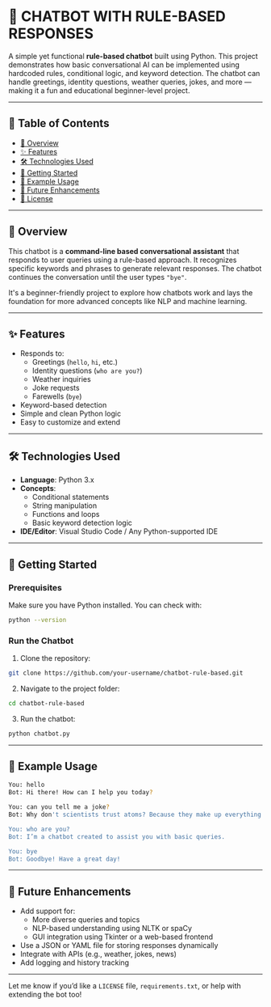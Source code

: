 # 🤖 CHATBOT WITH RULE-BASED RESPONSES
A simple yet functional **rule-based chatbot** built using Python. This project demonstrates how basic conversational AI can be implemented using hardcoded rules, conditional logic, and keyword detection. The chatbot can handle greetings, identity questions, weather queries, jokes, and more — making it a fun and educational beginner-level project.

---

## 📌 Table of Contents

- [📖 Overview](#-overview)  
- [✨ Features](#-features)  
- [🛠️ Technologies Used](#️-technologies-used)  
- [🚀 Getting Started](#-getting-started)  
- [💬 Example Usage](#-example-usage)  
- [🔧 Future Enhancements](#-future-enhancements)  
- [📄 License](#-license)

---

## 📖 Overview

This chatbot is a **command-line based conversational assistant** that responds to user queries using a rule-based approach. It recognizes specific keywords and phrases to generate relevant responses. The chatbot continues the conversation until the user types `"bye"`.

It's a beginner-friendly project to explore how chatbots work and lays the foundation for more advanced concepts like NLP and machine learning.

---

## ✨ Features

- Responds to:
  - Greetings (`hello`, `hi`, etc.)
  - Identity questions (`who are you?`)
  - Weather inquiries
  - Joke requests
  - Farewells (`bye`)
- Keyword-based detection
- Simple and clean Python logic
- Easy to customize and extend

---

## 🛠️ Technologies Used

- **Language**: Python 3.x  
- **Concepts**:
  - Conditional statements
  - String manipulation
  - Functions and loops
  - Basic keyword detection logic
- **IDE/Editor**: Visual Studio Code / Any Python-supported IDE

---

## 🚀 Getting Started

### Prerequisites
Make sure you have Python installed. You can check with:

```bash
python --version
```

### Run the Chatbot

1. Clone the repository:

```bash
git clone https://github.com/your-username/chatbot-rule-based.git
```

2. Navigate to the project folder:

```bash
cd chatbot-rule-based
```

3. Run the chatbot:

```bash
python chatbot.py
```

---

## 💬 Example Usage

```bash
You: hello
Bot: Hi there! How can I help you today?

You: can you tell me a joke?
Bot: Why don't scientists trust atoms? Because they make up everything!

You: who are you?
Bot: I’m a chatbot created to assist you with basic queries.

You: bye
Bot: Goodbye! Have a great day!
```

---

## 🔧 Future Enhancements

- Add support for:
  - More diverse queries and topics
  - NLP-based understanding using NLTK or spaCy
  - GUI integration using Tkinter or a web-based frontend
- Use a JSON or YAML file for storing responses dynamically
- Integrate with APIs (e.g., weather, jokes, news)
- Add logging and history tracking

---
Let me know if you’d like a `LICENSE` file, `requirements.txt`, or help with extending the bot too!
